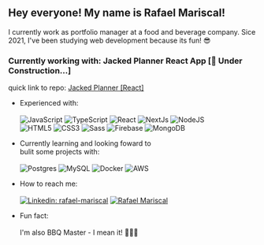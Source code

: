 ## Hey everyone! My name is Rafael Mariscal! </br>

<p>I currently work as portfolio manager at a food and beverage company. Sice 2021, I've been studying web development because its fun! 😎</p>

### Currently working with:  Jacked Planner React App [🚧 Under Construction...]
quick link to repo: <a href="https://github.com/RafaelMariscal/JackedPlanner-ReactJs">Jacked Planner [React]</a>
</br>

- Experienced with:</br></br>
 ![JavaScript](https://xesque.rocketseat.dev/platform/tech/javascript.svg)
 ![TypeScript](https://xesque.rocketseat.dev/platform/tech/typescript.svg)
 ![React](https://xesque.rocketseat.dev/platform/tech/reactjs.svg)
 ![NextJs](https://xesque.rocketseat.dev/platform/tech/nextjs.svg)
 ![NodeJS](https://xesque.rocketseat.dev/platform/tech/node.svg)</br>
 ![HTML5](https://xesque.rocketseat.dev/platform/tech/html5.svg)
 ![CSS3](https://xesque.rocketseat.dev/platform/tech/css3.svg)
 ![Sass](https://xesque.rocketseat.dev/platform/tech/tailwind.svg)
 ![Firebase](https://xesque.rocketseat.dev/platform/tech/firebase.svg)
 ![MongoDB](https://xesque.rocketseat.dev/platform/tech/mongodb.svg)
  
- Currently learning and looking foward to </br>bulit some projects with:</br></br>
 ![Postgres](https://xesque.rocketseat.dev/platform/tech/postgresql.svg)
 ![MySQL](https://xesque.rocketseat.dev/platform/tech/mysql.svg)
 ![Docker](https://xesque.rocketseat.dev/platform/tech/docker.svg)
 ![AWS](https://xesque.rocketseat.dev/platform/tech/aws.svg)
  
- How to reach me: </br></br>
[![Linkedin: rafael-mariscal](https://img.shields.io/badge/LinkedIn-0077B5?style=for-the-badge&logo=linkedin&logoColor=white)](https://www.linkedin.com/in/rafael-mariscal/)
[![Rafael Mariscal](https://img.shields.io/badge/Microsoft_Outlook-272a62?style=for-the-badge&logo=microsoft-outlook&logoColor=white)](mailto:rafael_mariscal_@outlook.com)

- Fun fact:</br></br>
I'm also BBQ Master - I mean it! 🔪🥩🔥 
